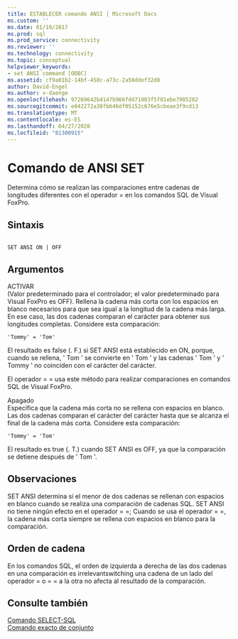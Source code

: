 ```yaml
---
title: ESTABLECER comando ANSI | Microsoft Docs
ms.custom: ''
ms.date: 01/19/2017
ms.prod: sql
ms.prod_service: connectivity
ms.reviewer: ''
ms.technology: connectivity
ms.topic: conceptual
helpviewer_keywords:
- set ANSI command [ODBC]
ms.assetid: cf9a01b2-14bf-458c-a73c-2a58ddef32d8
author: David-Engel
ms.author: v-daenge
ms.openlocfilehash: 97269642b4147b966fdd71003f5f81ebe7905282
ms.sourcegitcommit: e042272a38fb646df05152c676e5cbeae3f9cd13
ms.translationtype: MT
ms.contentlocale: es-ES
ms.lasthandoff: 04/27/2020
ms.locfileid: "81300915"
---
```

# <a name="set-ansi-command"></a>Comando de ANSI SET
Determina cómo se realizan las comparaciones entre cadenas de longitudes diferentes con el operador = en los comandos SQL de Visual FoxPro.  
  
## <a name="syntax"></a>Sintaxis  
  
```  
  
SET ANSI ON | OFF  
```  
  
## <a name="arguments"></a>Argumentos  
 ACTIVAR  
 (Valor predeterminado para el controlador; el valor predeterminado para Visual FoxPro es OFF). Rellena la cadena más corta con los espacios en blanco necesarios para que sea igual a la longitud de la cadena más larga. En ese caso, las dos cadenas comparan el carácter para obtener sus longitudes completas. Considere esta comparación:  
  
```  
'Tommy' = 'Tom'  
```  
  
 El resultado es false (. F.) si SET ANSI está establecido en ON, porque, cuando se rellena, ' Tom ' se convierte en ' Tom ' y las cadenas ' Tom ' y ' Tommy ' no coinciden con el carácter del carácter.  
  
 El operador = = usa este método para realizar comparaciones en comandos SQL de Visual FoxPro.  
  
 Apagado  
 Especifica que la cadena más corta no se rellena con espacios en blanco. Las dos cadenas comparan el carácter del carácter hasta que se alcanza el final de la cadena más corta. Considere esta comparación:  
  
```  
'Tommy' = 'Tom'  
```  
  
 El resultado es true (. T.) cuando SET ANSI es OFF, ya que la comparación se detiene después de ' Tom '.  
  
## <a name="remarks"></a>Observaciones  
 SET ANSI determina si el menor de dos cadenas se rellenan con espacios en blanco cuando se realiza una comparación de cadenas SQL. SET ANSI no tiene ningún efecto en el operador = =; Cuando se usa el operador = =, la cadena más corta siempre se rellena con espacios en blanco para la comparación.  
  
## <a name="string-order"></a>Orden de cadena  
 En los comandos SQL, el orden de izquierda a derecha de las dos cadenas en una comparación es irrelevantswitching una cadena de un lado del operador = o = = a la otra no afecta al resultado de la comparación.  
  
## <a name="see-also"></a>Consulte también  
 [Comando SELECT-SQL](../../odbc/microsoft/select-sql-command.md)   
 [Comando exacto de conjunto](../../odbc/microsoft/set-exact-command.md)
